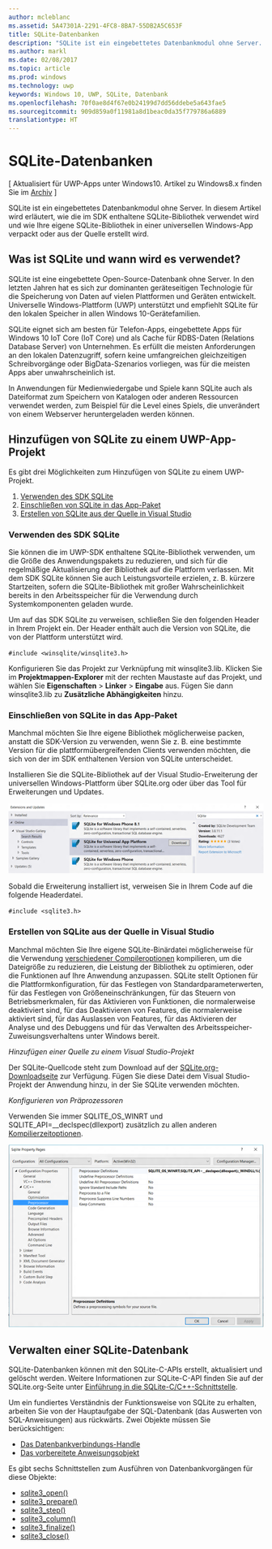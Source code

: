 ```yaml
---
author: mcleblanc
ms.assetid: 5A47301A-2291-4FC8-8BA7-55DB2A5C653F
title: SQLite-Datenbanken
description: "SQLite ist ein eingebettetes Datenbankmodul ohne Server. In diesem Artikel wird erläutert, wie die im SDK enthaltene SQLite-Bibliothek verwendet wird und wie Ihre eigene SQLite-Bibliothek in einer universellen Windows-App verpackt oder aus der Quelle erstellt wird."
ms.author: markl
ms.date: 02/08/2017
ms.topic: article
ms.prod: windows
ms.technology: uwp
keywords: Windows 10, UWP, SQLite, Datenbank
ms.openlocfilehash: 70f0ae8d4f67e0b24199d7dd56ddebe5a643fae5
ms.sourcegitcommit: 909d859a0f11981a8d1beac0da35f779786a6889
translationtype: HT
---
```

# <a name="sqlite-databases"></a>SQLite-Datenbanken

\[ Aktualisiert für UWP-Apps unter Windows10. Artikel zu Windows8.x finden Sie im [Archiv](http://go.microsoft.com/fwlink/p/?linkid=619132) \]


SQLite ist ein eingebettetes Datenbankmodul ohne Server. In diesem Artikel wird erläutert, wie die im SDK enthaltene SQLite-Bibliothek verwendet wird und wie Ihre eigene SQLite-Bibliothek in einer universellen Windows-App verpackt oder aus der Quelle erstellt wird.

## <a name="what-sqlite-is-and-when-to-use-it"></a>Was ist SQLite und wann wird es verwendet?

SQLite ist eine eingebettete Open-Source-Datenbank ohne Server. In den letzten Jahren hat es sich zur dominanten geräteseitigen Technologie für die Speicherung von Daten auf vielen Plattformen und Geräten entwickelt. Universelle Windows-Plattform (UWP) unterstützt und empfiehlt SQLite für den lokalen Speicher in allen Windows 10-Gerätefamilien.

SQLite eignet sich am besten für Telefon-Apps, eingebettete Apps für Windows 10 IoT Core (IoT Core) und als Cache für RDBS-Daten (Relations Database Server) von Unternehmen. Es erfüllt die meisten Anforderungen an den lokalen Datenzugriff, sofern keine umfangreichen gleichzeitigen Schreibvorgänge oder BigData-Szenarios vorliegen, was für die meisten Apps aber unwahrscheinlich ist.

In Anwendungen für Medienwiedergabe und Spiele kann SQLite auch als Dateiformat zum Speichern von Katalogen oder anderen Ressourcen verwendet werden, zum Beispiel für die Level eines Spiels, die unverändert von einem Webserver heruntergeladen werden können.

## <a name="adding-sqlite-to-a-uwp-app-project"></a>Hinzufügen von SQLite zu einem UWP-App-Projekt

Es gibt drei Möglichkeiten zum Hinzufügen von SQLite zu einem UWP-Projekt.

1.  [Verwenden des SDK SQLite](#using-the-sdk-sqlite)
2.  [Einschließen von SQLite in das App-Paket](#including-sqlite-in-the-app-package)
3.  [Erstellen von SQLite aus der Quelle in Visual Studio](#building-sqlite-from-source-in-visual-studio)

### <a name="using-the-sdk-sqlite"></a>Verwenden des SDK SQLite

Sie können die im UWP-SDK enthaltene SQLite-Bibliothek verwenden, um die Größe des Anwendungspakets zu reduzieren, und sich für die regelmäßige Aktualisierung der Bibliothek auf die Plattform verlassen. Mit dem SDK SQLite können Sie auch Leistungsvorteile erzielen, z. B. kürzere Startzeiten, sofern die SQLite-Bibliothek mit großer Wahrscheinlichkeit bereits in den Arbeitsspeicher für die Verwendung durch Systemkomponenten geladen wurde.

Um auf das SDK SQLite zu verweisen, schließen Sie den folgenden Header in Ihrem Projekt ein. Der Header enthält auch die Version von SQLite, die von der Plattform unterstützt wird.

`#include <winsqlite/winsqlite3.h>`

Konfigurieren Sie das Projekt zur Verknüpfung mit winsqlite3.lib. Klicken Sie im **Projektmappen-Explorer** mit der rechten Maustaste auf das Projekt, und wählen Sie **Eigenschaften** &gt; **Linker** &gt; **Eingabe** aus. Fügen Sie dann winsqlite3.lib zu **Zusätzliche Abhängigkeiten** hinzu.

### <a name="including-sqlite-in-the-app-package"></a>Einschließen von SQLite in das App-Paket

Manchmal möchten Sie Ihre eigene Bibliothek möglicherweise packen, anstatt die SDK-Version zu verwenden, wenn Sie z. B. eine bestimmte Version für die plattformübergreifenden Clients verwenden möchten, die sich von der im SDK enthaltenen Version von SQLite unterscheidet.

Installieren Sie die SQLite-Bibliothek auf der Visual Studio-Erweiterung der universellen Windows-Plattform über SQLite.org oder über das Tool für Erweiterungen und Updates.

![Bildschirm „Erweiterungen und Updates“](./images/extensions-and-updates.png)

Sobald die Erweiterung installiert ist, verweisen Sie in Ihrem Code auf die folgende Headerdatei.

`#include <sqlite3.h>`

### <a name="building-sqlite-from-source-in-visual-studio"></a>Erstellen von SQLite aus der Quelle in Visual Studio

Manchmal möchten Sie Ihre eigene SQLite-Binärdatei möglicherweise für die Verwendung [verschiedener Compileroptionen](http://www.sqlite.org/compile.html) kompilieren, um die Dateigröße zu reduzieren, die Leistung der Bibliothek zu optimieren, oder die Funktionen auf Ihre Anwendung anzupassen. SQLite stellt Optionen für die Plattformkonfiguration, für das Festlegen von Standardparameterwerten, für das Festlegen von Größeneinschränkungen, für das Steuern von Betriebsmerkmalen, für das Aktivieren von Funktionen, die normalerweise deaktiviert sind, für das Deaktivieren von Features, die normalerweise aktiviert sind, für das Auslassen von Features, für das Aktivieren der Analyse und des Debuggens und für das Verwalten des Arbeitsspeicher-Zuweisungsverhaltens unter Windows bereit.

*Hinzufügen einer Quelle zu einem Visual Studio-Projekt*

Der SQLite-Quellcode steht zum Download auf der [SQLite.org-Downloadseite](https://www.sqlite.org/download.html) zur Verfügung. Fügen Sie diese Datei dem Visual Studio-Projekt der Anwendung hinzu, in der Sie SQLite verwenden möchten.

*Konfigurieren von Präprozessoren*

Verwenden Sie immer SQLITE\_OS\_WINRT und SQLITE\_API=\_\_declspec(dllexport) zusätzlich zu allen anderen [Kompilierzeitoptionen](http://www.sqlite.org/compile.html).

![Bildschirm mit den SQLite-Eigenschaftsseiten](./images/property-pages.png)

## <a name="managing-a-sqlite-database"></a>Verwalten einer SQLite-Datenbank

SQLite-Datenbanken können mit den SQLite-C-APIs erstellt, aktualisiert und gelöscht werden. Weitere Informationen zur SQLite-C-API finden Sie auf der SQLite.org-Seite unter [Einführung in die SQLite-C/C++-Schnittstelle](http://www.sqlite.org/cintro.html).

Um ein fundiertes Verständnis der Funktionsweise von SQLite zu erhalten, arbeiten Sie von der Hauptaufgabe der SQL-Datenbank (das Auswerten von SQL-Anweisungen) aus rückwärts. Zwei Objekte müssen Sie berücksichtigen:

-   [Das Datenbankverbindungs-Handle](https://www.sqlite.org/c3ref/sqlite3.html)
-   [Das vorbereitete Anweisungsobjekt](https://www.sqlite.org/c3ref/stmt.html)

Es gibt sechs Schnittstellen zum Ausführen von Datenbankvorgängen für diese Objekte:

-   [sqlite3\_open()](https://web.archive.org/web/20141228070025/http:/www.sqlite.org/c3ref/open.html)
-   [sqlite3\_prepare()](https://web.archive.org/web/20141228070025/http:/www.sqlite.org/c3ref/prepare.html)
-   [sqlite3\_step()](https://web.archive.org/web/20141228070025/http:/www.sqlite.org/c3ref/step.html)
-   [sqlite3\_column()](https://web.archive.org/web/20141228070025/http:/www.sqlite.org/c3ref/column_blob.html)
-   [sqlite3\_finalize()](https://web.archive.org/web/20141228070025/http:/www.sqlite.org/c3ref/finalize.html)
-   [sqlite3\_close()](https://web.archive.org/web/20141228070025/http:/www.sqlite.org/c3ref/close.html)

 

 
